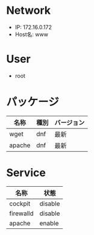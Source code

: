 # Network

* IP: 172.16.0.172
* Host名: www

# User

* root

# パッケージ

| 名称    | 種別     | バージョン |
|---------|---------|---------|
| wget    | dnf     | 最新     |
| apache  | dnf     | 最新     |

# Service

| 名称    | 状態     |
|---------|---------|
| cockpit    | disable |
| firewalld  | disable |
| apache     | enable |

